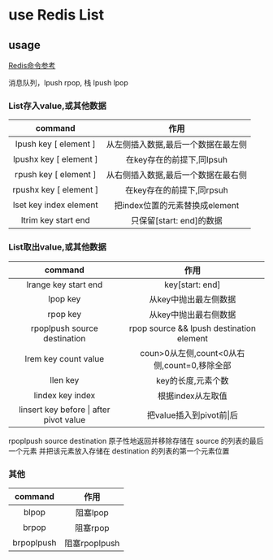 # use Redis List

## usage

[Redis命令参考](http://redisdoc.com/index.html)

消息队列，lpush rpop, 栈 lpush lpop

### List存入value,或其他数据

| command | 作用 |
| :-: | :-: |
| lpush key [ element ] | 从左侧插入数据,最后一个数据在最左侧 |
| lpushx key [ element ] | 在key存在的前提下,同lpsuh |
| rpush key [ element ] | 从右侧插入数据,最后一个数据在最右侧 |
| rpushx key [ element ] | 在key存在的前提下,同rpsuh |
| lset key index element | 把index位置的元素替换成element |
| ltrim key start end | 只保留[start: end]的数据 |

### List取出value,或其他数据

| command | 作用 |
| :-: | :-: |
| lrange key start end | key[start: end] |
| lpop key | 从key中抛出最左侧数据 |
| rpop key | 从key中抛出最右侧数据 |
| rpoplpush source destination | rpop source && lpush destination element |
| lrem key count value | coun>0从左侧,count<0从右侧,count=0,移除全部 |
| llen key | key的长度,元素个数 |
| lindex key index | 根据index从左取值 |
| linsert key before \| after pivot value | 把value插入到pivot前\|后 |

rpoplpush source destination 原子性地返回并移除存储在 source 的列表的最后一个元素 并把该元素放入存储在 destination 的列表的第一个元素位置

### 其他

| command | 作用 |
| :-: | :-: |
| blpop | 阻塞lpop |
| brpop | 阻塞rpop |
| brpoplpush | 阻塞rpoplpush |
